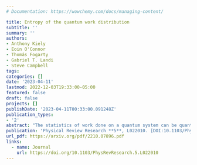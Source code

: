 ```yaml
---
# Documentation: https://wowchemy.com/docs/managing-content/

title: Entropy of the quantum work distribution
subtitle: ''
summary: ''
authors:
- Anthony Kiely 
- Eoin O'Connor
- Thomás Fogarty
- Gabriel T. Landi
- Steve Campbell
tags:
categories: []
date: '2023-04-11'
lastmod: 2022-12-03T19:33:00-05:00
featured: false
draft: false
projects: []
publishDate: '2023-04-11T00:33:00.091248Z'
publication_types:
- '2'
abstract: "The statistics of work done on a quantum system can be quantified by the two-point measurement scheme. We show how the Shannon entropy of the work distribution admits a general upper bound depending on the initial diagonal entropy, and a purely quantum term associated to the relative entropy of coherence. We demonstrate that this approach captures strong signatures of the underlying physics in a diverse range of settings. In particular, we carry out a detailed study of the Aubry-André-Harper model and show that the entropy of the work distribution conveys very clearly the physics of the localization transition, which is not apparent from the statistical moments."
publication: 'Physical Review Research **5**, L022010. [DOI:10.1103/PhysRevResearch.5.L022010](https://doi.org/10.1103/PhysRevResearch.5.L022010)'
url_pdf: https://arxiv.org/pdf/2210.07896.pdf
links:
  - name: Journal
    url: https://doi.org/10.1103/PhysRevResearch.5.L022010
---
```

